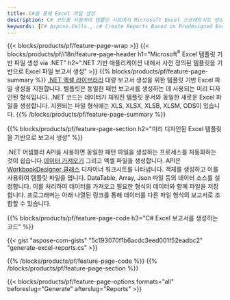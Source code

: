 ```yaml
---
title: C#을 통해 Excel 파일 생성
description: C# 코드를 사용하여 템플릿 시트에서 Microsoft Excel 스프레드시트 생성
keywords: [C# Aspose.Cells., c# Create Reports Based on Predesigned Excel Template., c# Generate Reports Based on Predesigned Excel Template., c# Create Reports Based on Excel Template., C# Generate Reports Based on Excel Template., c# Create Excel files Based on Excel Template., C# Generate Excel files Based on Excel Template]
---
```

{{< blocks/products/pf/feature-page-wrap >}}
{{< blocks/products/pf/i18n/feature-page-header h1="Microsoft<sup>&reg;</sup> Excel 템플릿 기반 파일 생성 via .NET" h2=".NET 기반 애플리케이션 내에서 사전 정의된 템플릿을 기반으로 Excel 파일 보고서 생성" >}}
{{% blocks/products/pf/feature-page-summary %}}
[.NET 엑셀 라이브러리](/cells/ko/net/) 대량 보고서 생성을 위한 템플릿 기반 Excel 파일 생성을 지원합니다. 템플릿은 동일한 패턴 보고서를 생성하는 데 사용되는 미리 디자인된 형식입니다. .NET 코드는 데이터가 채워진 템플릿 문서와 동일한 새로운 Excel 파일을 생성합니다. 지원되는 파일 형식에는 XLS, XLSX, XLSB, XLSM, ODS이 있습니다.
{{% /blocks/products/pf/feature-page-summary %}}

{{% blocks/products/pf/feature-page-section h2="미리 디자인된 Excel 템플릿을 기반으로 보고서 생성" %}}

.NET 어셈블리 API을 사용하면 동일한 패턴 파일을 생성하는 프로세스를 자동화하는 것이 쉽습니다.[데이터 가져오기](https://docs.aspose.com/cells/net/import-data-into-worksheet/#importing-data-from-json) 그리고 엑셀 파일을 생성합니다. API은[WorkbookDesigner 클래스](https://reference.aspose.com/cells/net/aspose.cells/workbookdesigner) 디자이너 워크시트를 나타냅니다. 객체를 생성하고 이를 사용하여 템플릿 파일을 엽니다. DataTable, Array, Json 파일 등의 데이터 소스를 설정합니다. 이를 처리하여 데이터를 가져오고 필요한 형식의 데이터와 함께 파일을 저장합니다. 프로그래머는 아래 나열된 링크를 통해 데이터를 다른 파일 형식의 보고서로 조합할 수 있습니다.



{{% blocks/products/pf/feature-page-code h3="C# Excel 보고서를 생성하는 코드" %}}

{{< gist "aspose-com-gists" "5c193070f1b6acdc3eed001f52eadbc2" "generate-excel-reports.cs" >}}

{{% /blocks/products/pf/feature-page-code %}}
{{% /blocks/products/pf/feature-page-section %}}

{{< blocks/products/pf/feature-page-options formats="all" beforeslug="Generate" afterslug="Reports" >}}
